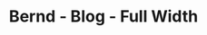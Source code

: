 ---
title: Bernd - Blog - Full Width
builder: true

# Content section
sections:
  - blogSection

# Configuration for sections

# Blog
sidebar: "hide" # "show" or "hide"
columns: 1 # It is the number of columns you wish to display in the grid
boxesToLoadStart: 9 # The number of boxes to load when it first loads the grid
boxesToLoad: 3 # The number of boxes to load when you click the load more button 
blogStyle: "classic" # "classic", "minimal"
gapHorizontal: 70 # Horizontal gap between items
gapVertical: 70 # Vertical gap between items
loadMoreButton: "show" # "show" or "hide"

---